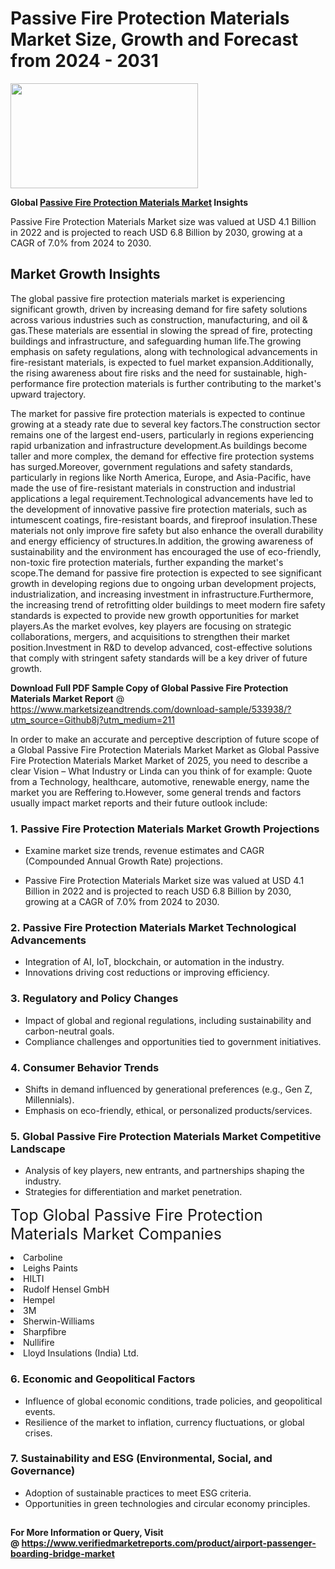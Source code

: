 <H1>Passive Fire Protection Materials Market Size, Growth and Forecast from 2024 - 2031</H1><img class="aligncenter size-medium wp-image-584254" src="https://thirdeyenews.in/wp-content/uploads/2024/09/Global-Market-Research-300x168.jpeg" alt="" width="300" height="168" /><p><strong>Global&nbsp;<a href="https://www.marketsizeandtrends.com/download-sample/533938/?utm_source=Github8j?utm_medium=211">Passive Fire Protection Materials Market</a> Insights</strong></p><p>Passive Fire Protection Materials Market size was valued at USD 4.1 Billion in 2022 and is projected to reach USD 6.8 Billion by 2030, growing at a CAGR of 7.0% from 2024 to 2030.</p><p><h2>Market Growth Insights</h2> <p>The global passive fire protection materials market is experiencing significant growth, driven by increasing demand for fire safety solutions across various industries such as construction, manufacturing, and oil & gas.These materials are essential in slowing the spread of fire, protecting buildings and infrastructure, and safeguarding human life.The growing emphasis on safety regulations, along with technological advancements in fire-resistant materials, is expected to fuel market expansion.Additionally, the rising awareness about fire risks and the need for sustainable, high-performance fire protection materials is further contributing to the market's upward trajectory.</p> <p>The market for passive fire protection materials is expected to continue growing at a steady rate due to several key factors.The construction sector remains one of the largest end-users, particularly in regions experiencing rapid urbanization and infrastructure development.As buildings become taller and more complex, the demand for effective fire protection systems has surged.Moreover, government regulations and safety standards, particularly in regions like North America, Europe, and Asia-Pacific, have made the use of fire-resistant materials in construction and industrial applications a legal requirement.Technological advancements have led to the development of innovative passive fire protection materials, such as intumescent coatings, fire-resistant boards, and fireproof insulation.These materials not only improve fire safety but also enhance the overall durability and energy efficiency of structures.In addition, the growing awareness of sustainability and the environment has encouraged the use of eco-friendly, non-toxic fire protection materials, further expanding the market's scope.The demand for passive fire protection is expected to see significant growth in developing regions due to ongoing urban development projects, industrialization, and increasing investment in infrastructure.Furthermore, the increasing trend of retrofitting older buildings to meet modern fire safety standards is expected to provide new growth opportunities for market players.As the market evolves, key players are focusing on strategic collaborations, mergers, and acquisitions to strengthen their market position.Investment in R&D to develop advanced, cost-effective solutions that comply with stringent safety standards will be a key driver of future growth.</p> <p><span class=""><strong>Download Full PDF Sample Copy of Global Passive Fire Protection Materials Market Report</strong> @ <a href="https://www.marketsizeandtrends.com/download-sample/533938/?utm_source=Github8j?utm_medium=211" target="_blank">https://www.marketsizeandtrends.com/download-sample/533938/?utm_source=Github8j?utm_medium=211</a></span></p><p>In order to make an accurate and perceptive description of future scope of a Global&nbsp;Passive Fire Protection Materials Market Market as Global&nbsp;Passive Fire Protection Materials Market Market of 2025, you need to describe a clear Vision &ndash; What Industry or Linda can you think of for example: Quote from a Technology, healthcare, automotive, renewable energy, name the market you are Reffering to.However, some general trends and factors usually impact market reports and their future outlook include:</p><h3>1.&nbsp;<strong>Passive Fire Protection Materials Market Growth Projections</strong></h3><ul><li>Examine market size trends, revenue estimates and CAGR (Compounded Annual Growth Rate) projections.</li><li><p>Passive Fire Protection Materials Market size was valued at USD 4.1 Billion in 2022 and is projected to reach USD 6.8 Billion by 2030, growing at a CAGR of 7.0% from 2024 to 2030.</p></li></ul><h3>2.&nbsp;<strong>Passive Fire Protection Materials Market Technological Advancements</strong></h3><ul><li>Integration of AI, IoT, blockchain, or automation in the industry.</li><li>Innovations driving cost reductions or improving efficiency.</li></ul><h3>3.&nbsp;<strong>Regulatory and Policy Changes</strong></h3><ul><li>Impact of global and regional regulations, including sustainability and carbon-neutral goals.</li><li>Compliance challenges and opportunities tied to government initiatives.</li></ul><h3>4.&nbsp;<strong>Consumer Behavior Trends</strong></h3><ul><li>Shifts in demand influenced by generational preferences (e.g., Gen Z, Millennials).</li><li>Emphasis on eco-friendly, ethical, or personalized products/services.</li></ul><h3>5.&nbsp;<strong>Global Passive Fire Protection Materials Market Competitive Landscape</strong></h3><ul><li>Analysis of key players, new entrants, and partnerships shaping the industry.</li><li>Strategies for differentiation and market penetration.</li></ul><p data-pm-slice="1 1 []"><span style="color: inherit; font-family: inherit; font-size: 25px;">Top Global Passive Fire Protection Materials Market Companies</span></p><div class="" data-test-id=""><p><li>Carboline</li><li> Leighs Paints</li><li> HILTI</li><li> Rudolf Hensel GmbH</li><li> Hempel</li><li> 3M</li><li> Sherwin-Williams</li><li> Sharpfibre</li><li> Nullifire</li><li> Lloyd Insulations (India) Ltd.</li></p></div><h3>6.&nbsp;<strong>Economic and Geopolitical Factors</strong></h3><ul><li>Influence of global economic conditions, trade policies, and geopolitical events.</li><li>Resilience of the market to inflation, currency fluctuations, or global crises.</li></ul><h3>7.&nbsp;<strong>Sustainability and ESG (Environmental, Social, and Governance)</strong></h3><ul><li>Adoption of sustainable practices to meet ESG criteria.</li><li>Opportunities in green technologies and circular economy principles.</li></ul><h2><strong style="font-size: 14px;">For More Information or Query, Visit @&nbsp;</strong><a style="background-color: #ffffff; font-size: 14px;" href="https://www.marketsizeandtrends.com/report/passive-fire-protection-materials-market/" target="_blank">https://www.verifiedmarketreports.com/product/airport-passenger-boarding-bridge-market</a></h2>